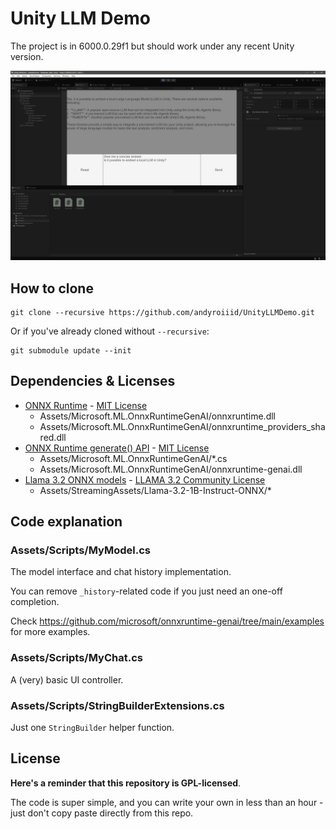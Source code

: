 ﻿# Unity LLM Demo

The project is in 6000.0.29f1 but should work under any recent Unity version.

![Screenshot](Screenshot.png)

## How to clone

```shell
git clone --recursive https://github.com/andyroiiid/UnityLLMDemo.git
```

Or if you've already cloned without `--recursive`:

```shell
git submodule update --init
```

## Dependencies & Licenses

- [ONNX Runtime](https://github.com/microsoft/onnxruntime) - [MIT License](https://github.com/microsoft/onnxruntime/blob/main/LICENSE)
    - Assets/Microsoft.ML.OnnxRuntimeGenAI/onnxruntime.dll
    - Assets/Microsoft.ML.OnnxRuntimeGenAI/onnxruntime_providers_shared.dll
- [ONNX Runtime generate() API](https://github.com/microsoft/onnxruntime-genai) - [MIT License](https://github.com/microsoft/onnxruntime-genai/blob/main/LICENSE)
    - Assets/Microsoft.ML.OnnxRuntimeGenAI/*.cs
    - Assets/Microsoft.ML.OnnxRuntimeGenAI/onnxruntime-genai.dll
- [Llama 3.2 ONNX models](https://huggingface.co/onnx-community/Llama-3.2-1B-Instruct-ONNX) - [LLAMA 3.2 Community License](https://github.com/meta-llama/llama-models/blob/main/models/llama3_2/LICENSE)
    - Assets/StreamingAssets/Llama-3.2-1B-Instruct-ONNX/*

## Code explanation

### Assets/Scripts/MyModel.cs

The model interface and chat history implementation.

You can remove `_history`-related code if you just need an one-off completion.

Check https://github.com/microsoft/onnxruntime-genai/tree/main/examples for more examples.

### Assets/Scripts/MyChat.cs

A (very) basic UI controller.

### Assets/Scripts/StringBuilderExtensions.cs

Just one `StringBuilder` helper function.

## License

**Here's a reminder that this repository is GPL-licensed**.

The code is super simple, and you can write your own in less than an hour - just don't copy paste directly from this
repo.
